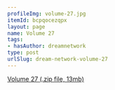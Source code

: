 ```yaml
---
profileImg: volume-27.jpg
itemId: bcpqocezqpx
layout: page
name: Volume 27
tags:
- hasAuthor: dreamnetwork
type: post
urlSlug: dream-network-volume-27
---
```

<a href="../files/Volume_27.zip" download>Volume 27 (.zip file, 13mb)</a>